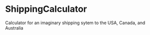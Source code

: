 # ShippingCalculator
 Calculator for an imaginary shipping sytem to the USA, Canada, and  Australia
